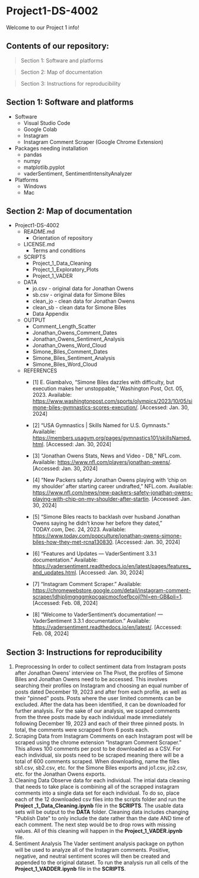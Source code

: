 # Project1-DS-4002
Welcome to our Project 1 info!

## Contents of our repository:
> Section 1: Software and platforms

> Section 2: Map of documentation

> Section 3: Instructions for reproducibility

## Section 1: Software and platforms
* Software
  * Visual Studio Code
  * Google Colab
  * Instagram
  * Instagram Comment Scraper (Google Chrome Extension)
* Packages needing installation
  * pandas
  * numpy
  * matplotlib.pyplot
  * vaderSentiment, SentimentIntensityAnalyzer
* Platforms
  * Windows
  * Mac
 
## Section 2: Map of documentation
* Project1-DS-4002
  * README.md
      * Orientation of repository
  * LICENSE.md
      * Terms and conditions
  * SCRIPTS
      * Project_1_Data_Cleaning
      * Project_1_Exploratory_Plots
      * Project_1_VADER
  * DATA
      * jo.csv - original data for Jonathan Owens
      * sb.csv - original data for Simone Biles
      * clean_jo - clean data for Jonathan Owens
      * clean_sb - clean data for Simone Biles
      * Data Appendix
  * OUTPUT
      * Comment_Length_Scatter
      * Jonathan_Owens_Comment_Dates
      * Jonathan_Owens_Sentiment_Analysis
      * Jonathan_Owens_Word_Cloud
      * Simone_Biles_Comment_Dates
      * Simone_Biles_Sentiment_Analysis
      * Simone_Biles_Word_Cloud
  * REFERENCES
      * [1] E. Giambalvo, “Simone Biles dazzles with difficulty, but execution makes her unstoppable,” Washington Post, Oct. 05, 2023. Available: https://www.washingtonpost.com/sports/olympics/2023/10/05/simone-biles-gymnastics-scores-execution/. [Accessed: Jan. 30, 2024]

      * [2] “USA Gymnastics | Skills Named for U.S. Gymnasts.” Available: https://members.usagym.org/pages/gymnastics101/skillsNamed.html. [Accessed: Jan. 30, 2024]

      * [3] “Jonathan Owens Stats, News and Video - DB,” NFL.com. Available: https://www.nfl.com/players/jonathan-owens/. [Accessed: Jan. 30, 2024]

      * [4] “New Packers safety Jonathan Owens playing with ‘chip on my shoulder’ after starting career undrafted,” NFL.com. Available: https://www.nfl.com/news/new-packers-safety-jonathan-owens-playing-with-chip-on-my-shoulder-after-startin. [Accessed: Jan. 30, 2024]

      * [5] “Simone Biles reacts to backlash over husband Jonathan Owens saying he didn’t know her before they dated,” TODAY.com, Dec. 24, 2023. Available: https://www.today.com/popculture/jonathan-owens-simone-biles-how-they-met-rcna130830. [Accessed: Jan. 30, 2024]

      * [6] “Features and Updates — VaderSentiment 3.3.1 documentation.” Available: https://vadersentiment.readthedocs.io/en/latest/pages/features_and_updates.html. [Accessed: Jan. 30, 2024]

      * [7]
“Instagram Comment Scraper.” Available: https://chromewebstore.google.com/detail/instagram-comment-scraper/ldhjpljmgnggmkpcgaicmocfoefbcojl?hl=en-GB&pli=1. [Accessed: Feb. 08, 2024]
      * [8]
“Welcome to VaderSentiment’s documentation! — VaderSentiment 3.3.1 documentation.” Available: https://vadersentiment.readthedocs.io/en/latest/. [Accessed: Feb. 08, 2024]

 
## Section 3: Instructions for reproducibility
1. Preprocessing
In order to collect sentiment data from Instagram posts after Jonathan Owens’ interview on The Pivot, the profiles of Simone Biles and Jonathan Owens need to be accessed. This involves searching their profiles on Instagram and choosing an equal number of posts dated December 19, 2023 and after from each profile, as well as their "pinned" posts. Posts where the user limited comments can be excluded. After the data has been identified, it can be downloaded for further analysis. For the sake of our analysis, we scaped comments from the three posts made by each individual made immediately following December 19, 2023 and each of their three pinned posts. In total, the comments were scrapped from 6 posts each. 
2. Scraping Data from Instagram
Comments on each Instagram post will be scraped using the chrome extension “Instagram Comment Scraper.” This allows 100 comments per post to be downloaded as a CSV. For each individual, six posts need to be scraped meaning there will be a total of 600 comments scraped. When downloading, name the files sb1.csv, sb2.csv, etc. for the Simone Biles exports and jo1.csv, jo2.csv, etc. for the Jonathan Owens exports. 
4. Cleaning Data
Observe data for each individual. The intial data cleaning that needs to take place is combining all of the scrapped instagram comments into a single data set for each individual. To do so, place each of the 12 downloaded csv files into the scripts folder and run the **Project _1_Data_Cleaning.ipynb** file in the **SCRIPTS**. The usable data sets will be output to the **DATA** folder. Cleaning data includes changing "Publish Date" to only include the date rather than the date AND time of each comment. The next step would be to drop rows with missing values. All of this cleaning will happen in the **Project_1_VADER.ipynb** file. 
4. Sentiment Analysis
The Vader sentiment analysis package on python will be used to analyze all of the Instagram comments. Positive, negative, and neutral sentiment scores will then be created and appended to the original dataset. To run the analysis run all cells of the **Project_1_VADDER.ipynb** file in the **SCRIPTS**. 
